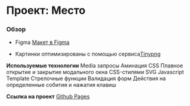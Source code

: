 # Проект: Место

### Обзор

* Figma [Макет в Figma](https://www.figma.com/file/2cn9N9jSkmxD84oJik7xL7/JavaScript.-Sprint-4?node-id=0%3A1)

* Картинки оптимизированы с помощью сервиса[Tinypng](https://tinypng.com/)

**Используемые технологии**
Media запросы
Аминация CSS
Плавное открытие и закрытие модального окна CSS-стилями
SVG
Javascript
Template
Стрелочные функции
Валидация форм
Действия на определенные собития и нажатия клавиш

**Ссылка на проект**
[Github Pages](https://nataliustinova.github.io/mesto/)
